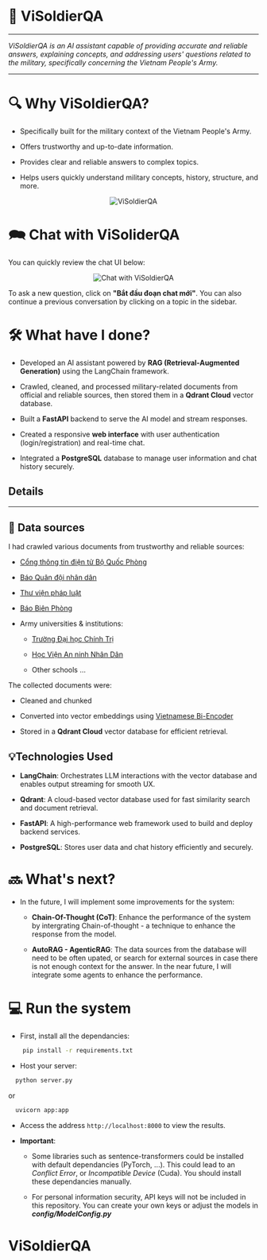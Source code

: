 # 📌 ViSoldierQA

---

*ViSoldierQA is an AI assistant capable of providing accurate and reliable answers, explaining concepts, and addressing users' questions related to the military, specifically concerning the Vietnam People's Army.*

---

# 🔍 Why ViSoldierQA?

- Specifically built for the military context of the Vietnam People's Army.

- Offers trustworthy and up-to-date information.

- Provides clear and reliable answers to complex topics.

- Helps users quickly understand military concepts, history, structure, and more.

<p align="center">
<img src="https://i.imgur.com/iz94DjN.png" alt="ViSoldierQA"/>
</p>

# 🗪 Chat with ViSoliderQA

You can quickly review the chat UI below:

<p align="center">
<img src="https://i.imgur.com/AY2I6ay.png" alt="Chat with ViSoldierQA">
</p>

To ask a new question, click on **"Bắt đầu đoạn chat mới"**. You can also continue a previous conversation by clicking on a topic in the sidebar.

# 🛠 What have I done?

- Developed an AI assistant powered by **RAG (Retrieval-Augmented Generation)** using the LangChain framework.

- Crawled, cleaned, and processed military-related documents from official and reliable sources, then stored them in a **Qdrant Cloud** vector database.

- Built a **FastAPI** backend to serve the AI model and stream responses.

- Created a responsive **web interface** with user authentication (login/registration) and real-time chat.

- Integrated a **PostgreSQL** database to manage user information and chat history securely.

## Details

---

## 📃 Data sources

I had crawled various documents from trustworthy and reliable sources:

- <a href="https://mod.gov.vn/home" target="_blank"> Cổng thông tin điện tử Bộ Quốc Phòng </a>

- <a href="https://www.qdnd.vn/" target="_blank"> Báo Quân đội nhân dân </a>

- <a href="https://thuvienphapluat.vn/" target="_blank"> Thư viện pháp luật </a>

- <a href="https://www.bienphong.com.vn/" target="_blank"> Báo Biên Phòng </a>

- Army universities & institutions:

    * <a href="http://daihocchinhtri.edu.vn/" target="_blank"> Trường Đại học Chính Trị </a> 

    * <a href="https://hvannd.edu.vn/" target="_blank"> Học Viện An ninh Nhân Dân </a>

    * Other schools ...
    
The collected documents were:

- Cleaned and chunked

- Converted into vector embeddings using <a href="https://huggingface.co/bkai-foundation-models/vietnamese-bi-encoder" target="_blank"> Vietnamese Bi-Encoder </a>

- Stored in a **Qdrant Cloud** vector database for efficient retrieval.


## 💡Technologies Used
- **LangChain**: Orchestrates LLM interactions with the vector database and enables output streaming for smooth UX.

- **Qdrant**: A cloud-based vector database used for fast similarity search and document retrieval.

- **FastAPI**: A high-performance web framework used to build and deploy backend services.

- **PostgreSQL**: Stores user data and chat history efficiently and securely.

# 🔜 What's next?
- In the future, I will implement some improvements for the system:

    *  **Chain-Of-Thought (CoT)**: Enhance the performance of the system by intergrating Chain-of-thought - a technique to enhance the response from the model. 

    * **AutoRAG - AgenticRAG**: The data sources from the database will need to be often upated, or search for external sources in case there is not enough context for the answer. In the near future, I will integrate some agents to enhance the performance.

# 💻 Run the system
- First, install all the dependancies:
```bash
    pip install -r requirements.txt
```

- Host your server:
```bash
  python server.py
```
or 
```bash
  uvicorn app:app
```

- Access the address `http://localhost:8000` to view the results.

- **Important**: 
    
    * Some libraries such as sentence-transformers could be installed with default dependancies (PyTorch, ...). This could lead to an *Conflict Error*, or *Incompatible Device* (Cuda). You should install these dependancies manually.

    * For personal information security, API keys will not be included in this repository. You can create your own keys or adjust the models in ***config/ModelConfig.py***
# ViSoldierQA
